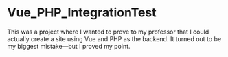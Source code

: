 # Vue_PHP_IntegrationTest
This was a project where I wanted to prove to my professor that I could actually create a site using Vue and PHP as the backend. It turned out to be my biggest mistake—but I proved my point.

